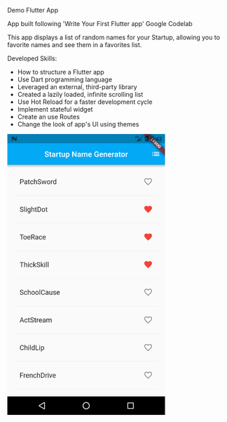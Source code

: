 Demo Flutter App

App built following 'Write Your First Flutter app' Google Codelab

This app displays a list of random names for your Startup, allowing you to favorite names and see them in a favorites list.

Developed Skills:

  - How to structure a Flutter app
  - Use Dart programming language
  - Leveraged an external, third-party library
  - Created a lazily loaded, infinite scrolling list
  - Use Hot Reload for a faster development cycle
  - Implement stateful widget
  - Create an use Routes
  - Change the look of app's UI using themes
  
  <img src="https://github.com/peterMonteer/startup-name-generator/blob/master/screenshots/Screenshot_1548538958.png" width="360" height="640">
